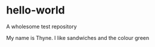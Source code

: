 # hello-world
A wholesome test repository

My name is Thyne. I like sandwiches and the colour green
